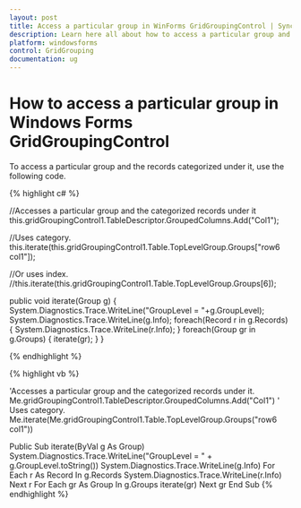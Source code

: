```yaml
---
layout: post
title: Access a particular group in WinForms GridGroupingControl | Syncfusion
description: Learn here all about how to access a particular group and the records categorized under it of Syncfusion Windows Forms GridGroupingControl and more.
platform: windowsforms
control: GridGrouping
documentation: ug
---
```


# How to access a particular group in Windows Forms GridGroupingControl

To access a particular group and the records categorized under it, use the following code.
 
{% highlight c# %}

//Accesses a particular group and the categorized records under it
this.gridGroupingControl1.TableDescriptor.GroupedColumns.Add("Col1");

//Uses category.
this.iterate(this.gridGroupingControl1.Table.TopLevelGroup.Groups["row6 col1"]);

//Or uses index.
//this.iterate(this.gridGroupingControl1.Table.TopLevelGroup.Groups[6]);

public void iterate(Group g)
{
System.Diagnostics.Trace.WriteLine("GroupLevel = "+g.GroupLevel);
System.Diagnostics.Trace.WriteLine(g.Info);
foreach(Record r in g.Records)
{
System.Diagnostics.Trace.WriteLine(r.Info);
}
foreach(Group gr in g.Groups)
{
iterate(gr);
}
}

{% endhighlight  %}

{% highlight vb %}

'Accesses a particular group and the categorized records under it.  
    Me.gridGroupingControl1.TableDescriptor.GroupedColumns.Add("Col1")
' Uses category.
    Me.iterate(Me.gridGroupingControl1.Table.TopLevelGroup.Groups("row6 col1"))

Public Sub iterate(ByVal g As Group)
    System.Diagnostics.Trace.WriteLine("GroupLevel = " + g.GroupLevel.toString())
    System.Diagnostics.Trace.WriteLine(g.Info)
    For Each r As Record In g.Records
        System.Diagnostics.Trace.WriteLine(r.Info)
    Next r
    For Each gr As Group In g.Groups
        iterate(gr)
    Next gr
End Sub
{% endhighlight  %}